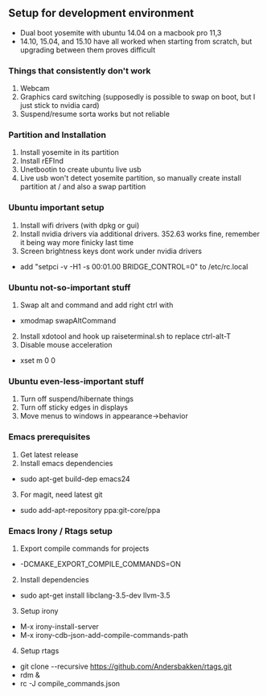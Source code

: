 ## Setup for development environment
* Dual boot yosemite with ubuntu 14.04 on a macbook pro 11,3
* 14.10, 15.04, and 15.10 have all worked when starting from scratch, but upgrading between them proves difficult

### Things that consistently don't work
1. Webcam
2. Graphics card switching (supposedly is possible to swap on boot, but I just stick to nvidia card)
3. Suspend/resume sorta works but not reliable

### Partition and Installation
1. Install yosemite in its partition
2. Install rEFInd
3. Unetbootin to create ubuntu live usb
4. Live usb won't detect yosemite partition, so manually create install partition at / and also a swap partition

### Ubuntu important setup
1. Install wifi drivers (with dpkg or gui)
2. Install nvidia drivers via additional drivers. 352.63 works fine, remember it being way more finicky last time
3. Screen brightness keys dont work under nvidia drivers
  * add "setpci -v -H1 -s 00:01.00 BRIDGE_CONTROL=0" to /etc/rc.local

### Ubuntu not-so-important stuff
1. Swap alt and command and add right ctrl with 
  * xmodmap swapAltCommand
2. Install xdotool and hook up raiseterminal.sh to replace ctrl-alt-T
3. Disable mouse acceleration
  * xset m 0 0

### Ubuntu even-less-important stuff
1. Turn off suspend/hibernate things
2. Turn off sticky edges in displays
3. Move menus to windows in appearance->behavior

### Emacs prerequisites
1. Get latest release
2. Install emacs dependencies
  * sudo apt-get build-dep emacs24
3. For magit, need latest git
  * sudo add-apt-repository ppa:git-core/ppa

### Emacs Irony / Rtags setup
1. Export compile commands for projects
  * -DCMAKE_EXPORT_COMPILE_COMMANDS=ON
2. Install dependencies
  * sudo apt-get install libclang-3.5-dev llvm-3.5
3. Setup irony
  * M-x irony-install-server
  * M-x irony-cdb-json-add-compile-commands-path
4. Setup rtags
  * git clone --recursive https://github.com/Andersbakken/rtags.git
  * rdm &
  * rc -J compile_commands.json